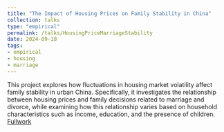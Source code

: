 ```yaml
---
title: "The Impact of Housing Prices on Family Stability in China"
collection: talks
type: "empirical"
permalink: /talks/HousingPriceMarriageStability
date: 2024-09-10
tags: 
- empirical
- housing
- marriage
---
```



This project explores how fluctuations in housing market volatility affect family stability in urban China. Specifically, it investigates the relationship between housing prices and family decisions related to marriage and divorce, while examining how this relationship varies based on household characteristics such as income, education, and the presence of children. [Fullwork](https://github.com/laurenqu/laurenqu.github.io/blob/master/files/HousingPriceFamilyStability_0910.pdf)
